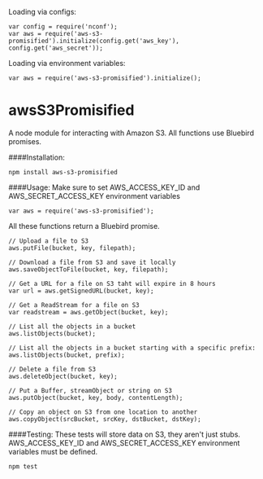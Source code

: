 
Loading via configs:
```
var config = require('nconf');
var aws = require('aws-s3-promisified').initialize(config.get('aws_key'), config.get('aws_secret'));
```
Loading via environment variables:
```
var aws = require('aws-s3-promisified').initialize();
```

awsS3Promisified
================

A node module for interacting with Amazon S3. All functions use Bluebird promises.

####Installation:
```
npm install aws-s3-promisified
```

####Usage:
Make sure to set AWS_ACCESS_KEY_ID and AWS_SECRET_ACCESS_KEY environment variables
```
var aws = require('aws-s3-promisified');
```
All these functions return a Bluebird promise.
```
// Upload a file to S3
aws.putFile(bucket, key, filepath);

// Download a file from S3 and save it locally
aws.saveObjectToFile(bucket, key, filepath);

// Get a URL for a file on S3 taht will expire in 8 hours
var url = aws.getSignedURL(bucket, key);

// Get a ReadStream for a file on S3
var readstream = aws.getObject(bucket, key);

// List all the objects in a bucket
aws.listObjects(bucket);

// List all the objects in a bucket starting with a specific prefix:
aws.listObjects(bucket, prefix);

// Delete a file from S3
aws.deleteObject(bucket, key);

// Put a Buffer, streamObject or string on S3
aws.putObject(bucket, key, body, contentLength);

// Copy an object on S3 from one location to another
aws.copyObject(srcBucket, srcKey, dstBucket, dstKey);
```

####Testing:
These tests will store data on S3, they aren't just stubs. AWS_ACCESS_KEY_ID and AWS_SECRET_ACCESS_KEY environment variables must be defined.
```
npm test
```
